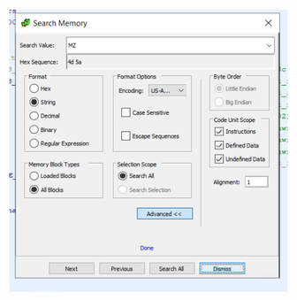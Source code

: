 ![Alt temp](https://github.com/Ramsaran57/quicknotes/blob/main/images/tools/ghidra/ghidra_search_strings.PNG)
